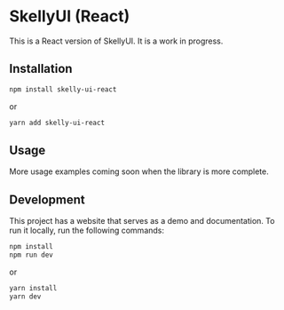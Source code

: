 # SkellyUI (React)
This is a React version of SkellyUI. It is a work in progress.

## Installation

```bash
npm install skelly-ui-react
```
or 
```bash
yarn add skelly-ui-react
```

## Usage
More usage examples coming soon when the library is more complete.

## Development
This project has a website that serves as a demo and documentation. To run it locally, run the following commands:

```bash
npm install
npm run dev
```
or
```bash
yarn install
yarn dev
```
